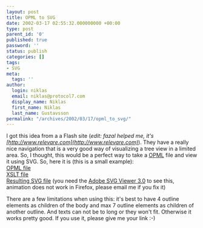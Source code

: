 ```yaml
---
layout: post
title: OPML to SVG
date: 2002-03-17 02:55:32.000000000 +00:00
type: post
parent_id: '0'
published: true
password: ''
status: publish
categories: []
tags:
- SVG
meta:
  tags: ''
author:
  login: niklas
  email: niklas@protocol7.com
  display_name: Niklas
  first_name: Niklas
  last_name: Gustavsson
permalink: "/archives/2002/03/17/opml_to_svg/"
---
```

I got this idea from a a Flash site (_edit: fazal helped me, it's [http://www.relevare.com](http://www.relevare.com)_). They have a really nice navigation that is a very good way of visualizing a tree view in a limited area. So, I thought, this would be a perfect way to take a [OPML](http://www.opml.org) file and view it using SVG. So, here it is (this is a small example):  
[OPML file](/experiments/svg/opml_to_svg/p7.xml)  
[XSLT file](/experiments/svg/opml_to_svg/opml.xsl)  
[Resulting SVG file](/experiments/svg/opml_to_svg/default.svg) (you need the [Adobe SVG Viewer 3.0](http://www.adobe.com/svg) to see this, animation does not work in Firefox, please email me if you fix it)

There are a few limitations when using this: it's best to have 4 outline elements as children of the body and max 7 outline elements as children of another outline. And texts can not be to long or they won't fit. Otherwise it works pretty good. If you use it, please give me your link :-)

